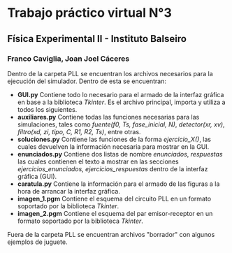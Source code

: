 # Trabajo práctico virtual N°3
## Física Experimental II - Instituto Balseiro
### Franco Caviglia, Joan Joel Cáceres

Dentro de la carpeta PLL se encuentran los archivos necesarios para la ejecución del simulador. Dentro de esta se encuentran:

* **GUI.py** Contiene todo lo necesario para el armado de la interfaz gráfica en base a la biblioteca *Tkinter*. Es el archivo principal, importa y utiliza a todos los siguientes.
* **auxiliares.py** Contiene todas las funciones necesarias para las simulaciones, tales como *fuente(f0, Ts, fase_inicial, N)*, *detector(xr, xv)*, *filtro(xd, zi, tipo, C, R1, R2, Ts)*, entre otras.
* **soluciones.py** Contiene las funciones de la forma *ejercicio_X()*, las cuales devuelven la información necesaria para mostrar en la GUI.
* **enunciados.py** Contiene dos listas de nombre *enunciados*, *respuestas* las cuales contienen el texto a mostrar en las secciones *ejercicios_enunciados*, *ejercicios_respuestas* dentro de la interfaz gráfica (GUI).
* **caratula.py** Contiene la información para el armado de las figuras a la hora de arrancar la interfaz gráfica.
* **imagen_1.pgm** Contiene el esquema del circuito PLL en un formato soportado por la biblioteca *Tkinter*.
* **imagen_2.pgm** Contiene el esquema del par emisor-receptor en un formato soportado por la biblioteca *Tkinter*.

Fuera de la carpeta PLL se encuentran archivos "borrador" con algunos ejemplos de juguete.

